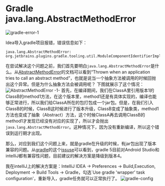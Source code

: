 # Gradle java.lang.AbstractMethodError 

![gradle-error-1](http://image.itluobo.com/gradle-error-1.png-itluobo)

Idea导入gradle项目报错，错误信息如下：

```
java.lang.AbstractMethodError: org.jetbrains.plugins.gradle.tooling.util.ModuleComponentIdentifierImpl.getModuleIdentifier()Lorg/gradle/api/artifacts/ModuleIdentifier;
```

在尝试解决这个问题之前，我们首先要明白`java.lang.AbstractMethodError`是什么。从[AbstractMethodError](https://javadoc.scijava.org/Java6/java/lang/AbstractMethodError.html)的文档可以看到“Thrown when an application tries to call an abstract method”，也就是说当一个抽象方法被调用的时候回抛出这个异常。但是为什么抽象方法会被调用呢？
下图就展示了这个情况：
![AbstractMethodError -1-](http://image.itluobo.com/AbstractMethodError%20-1-.png-itluobo)
首先，在编译期间，我们在ClassA里引用版本1的ClassB的method1方法，在这个版本里，method1还是有具体实现的，编译也能够正常进行，所以我们给ClassA所在的包打包成一个jar包。但是，在我们引入ClassB的时候，ClassB这时候进行了版本升级，ClassB变成了抽象类，method1方法也变成了抽象（Abstract）方法，这个时候ClassA再去调用ClassB的method1才发现已经没有对应的实现了，所以才会抛出`java.lang.AbstractMethodError`。这种情况下，因为没有重新编译，所以这个错误到运行期才出现。

那么，对应到我们这个问题上来，就是gradle在升级的时候，有jar包出现了版本兼容的问题。从[gradle](https://github.com/gradle/gradle/)的这个[issuse](https://github.com/gradle/gradle/issues/8088)可以看到，gradle 5目前对Android Studio和intelliJ都有兼容性问题，目前建议的解决方案是降级到版本4。

我在intelliJ上的解决方案是：IntelIiJ IDEA -> Preferences -> Build,Execution, Deployment -> Build Tools -> Gradle，勾选`Use gradle 'wrapper' task configuration'，重新导入，gradle任务就可以正常执行了。
![gradle-config](http://image.itluobo.com/gradle-config.png-itluobo)


